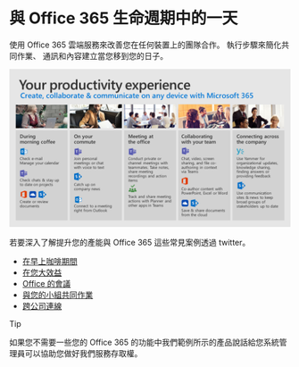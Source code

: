 # <a name="day-in-the-life-with-office-365"></a>與 Office 365 生命週期中的一天

使用 Office 365 雲端服務來改善您在任何裝置上的團隊合作。 執行步驟來簡化共同作業、 通訊和內容建立當您移到您的日子。  

![Life visual 中的一天](media/m365day.png)

若要深入了解提升您的產能與 Office 365 這些常見案例透過 twitter。

- [在早上咖啡期間](ditl_coffee.md)
- [在您大效益](ditl_commute.md)
- [Office 的會議](ditl_meeting.md)
- [與您的小組共同作業](ditl_collab.md)
- [跨公司連線](ditl_connect.md)

> [!TIP]
> 如果您不需要一些您的 Office 365 的功能中我們範例所示的產品說話給您系統管理員可以協助您做好我們服務存取權。 